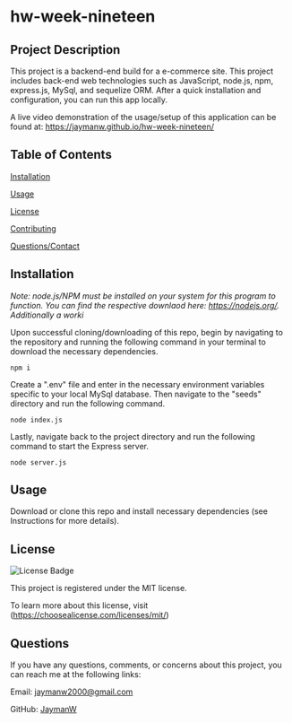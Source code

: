 # hw-week-nineteen
  
  ## Project Description

  This project is a backend-end build for a e-commerce site. This project includes back-end web technologies such as JavaScript, node.js, npm, express.js, MySql, and sequelize ORM. After a quick installation and configuration, you can run this app locally.
  
  A live video demonstration of the usage/setup of this application can be found at: https://jaymanw.github.io/hw-week-nineteen/

  ## Table of Contents

  [Installation](#installation)

  [Usage](#usage)

  [License](#license)

  [Contributing](#contributing)
  
  [Questions/Contact](#questions)

  ## Installation
  
  *Note: node.js/NPM must be installed on your system for this program to function. You can find the respective downlaod here: https://nodejs.org/. Additionally a worki*

  Upon successful cloning/downloading of this repo, begin by navigating to the repository and running the following command in your terminal to download the necessary dependencies.

  ~~~
  npm i
  ~~~
  
  Create a ".env" file and enter in the necessary environment variables specific to your local MySql database. Then navigate to the "seeds" directory and run the following command.
  
  ~~~
  node index.js
  ~~~

  Lastly, navigate back to the project directory and run the following command to start the Express server.
  
  ~~~
  node server.js
  ~~~

  ## Usage

  Download or clone this repo and install necessary dependencies (see Instructions for more details).

  ## License

  ![License Badge](https://img.shields.io/badge/License-MIT-purple.svg)

  This project is registered under the MIT license.

  To learn more about this license, visit (https://choosealicense.com/licenses/mit/)

  ## Questions

  If you have any questions, comments, or concerns about this project, you can reach me at the following links:
  
  Email: jaymanw2000@gmail.com
  
  GitHub: [JaymanW](https://github.com/JaymanW)
